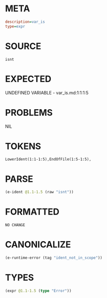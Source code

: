 # META
~~~ini
description=var_is
type=expr
~~~
# SOURCE
~~~roc
isnt
~~~
# EXPECTED
UNDEFINED VARIABLE - var_is.md:1:1:1:5
# PROBLEMS
NIL
# TOKENS
~~~zig
LowerIdent(1:1-1:5),EndOfFile(1:5-1:5),
~~~
# PARSE
~~~clojure
(e-ident @1.1-1.5 (raw "isnt"))
~~~
# FORMATTED
~~~roc
NO CHANGE
~~~
# CANONICALIZE
~~~clojure
(e-runtime-error (tag "ident_not_in_scope"))
~~~
# TYPES
~~~clojure
(expr @1.1-1.5 (type "Error"))
~~~
